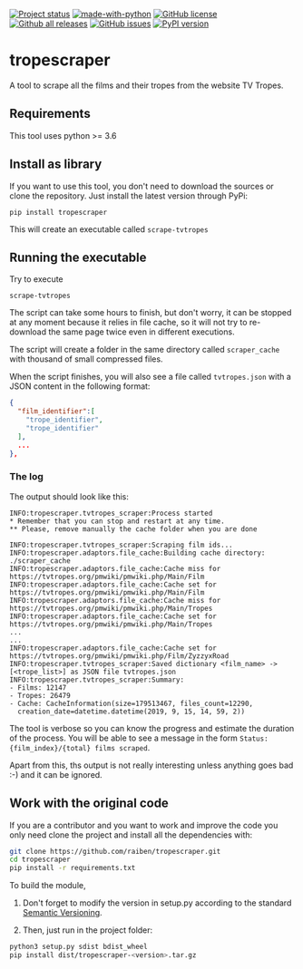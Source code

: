 [![Project status](https://travis-ci.com/raiben/tropescraper.svg?branch=master)](https://travis-ci.com/raiben/tropescraper)
[![made-with-python](https://img.shields.io/badge/Made%20with-Python-1f425f.svg)](https://www.python.org/)
[![GitHub license](https://img.shields.io/github/license/raiben/tropescraper.svg)](https://github.com/raiben/tropescraper/blob/master/LICENSE)
[![Github all releases](https://img.shields.io/github/downloads/raiben/tropescraper/total.svg)](https://GitHub.com/raiben/tropescraper/releases/)
[![GitHub issues](https://img.shields.io/github/issues/raiben/tropescraper.svg)](https://GitHub.com/Naereen/raiben/tropescraper/)
[![PyPI version](https://badge.fury.io/py/tropescraper.svg)](https://badge.fury.io/py/tropescraper)

# tropescraper

A tool to scrape all the films and their tropes 
from the website TV Tropes.

## Requirements

This tool uses python >= 3.6 

## Install as library

If you want to use this tool, you don't need to download the sources
or clone the repository. Just install the latest version through PyPi:
```
pip install tropescraper
```
This will create an executable called `scrape-tvtropes`

## Running the executable

Try to execute
```
scrape-tvtropes
```

The script can take some hours to finish, but don't worry, 
it can be stopped at any moment because it relies in file cache, so
it will not try to re-download the same page twice even in 
different executions.

The script will create a folder in the same directory called `scraper_cache`
with thousand of small compressed files. 

When the script finishes, you will also see a file called `tvtropes.json`
with a JSON content in the following format:

```json
{
  "film_identifier":[
    "trope_identifier", 
    "trope_identifier"
  ],
  ...
}, 
```

### The log


The output should look like this:
```log
INFO:tropescraper.tvtropes_scraper:Process started
* Remember that you can stop and restart at any time.
** Please, remove manually the cache folder when you are done

INFO:tropescraper.tvtropes_scraper:Scraping film ids...
INFO:tropescraper.adaptors.file_cache:Building cache directory: ./scraper_cache
INFO:tropescraper.adaptors.file_cache:Cache miss for https://tvtropes.org/pmwiki/pmwiki.php/Main/Film
INFO:tropescraper.adaptors.file_cache:Cache set for https://tvtropes.org/pmwiki/pmwiki.php/Main/Film
INFO:tropescraper.adaptors.file_cache:Cache miss for https://tvtropes.org/pmwiki/pmwiki.php/Main/Tropes
INFO:tropescraper.adaptors.file_cache:Cache set for https://tvtropes.org/pmwiki/pmwiki.php/Main/Tropes
...
...
INFO:tropescraper.adaptors.file_cache:Cache set for https://tvtropes.org/pmwiki/pmwiki.php/Film/ZyzzyxRoad
INFO:tropescraper.tvtropes_scraper:Saved dictionary <film_name> -> [<trope_list>] as JSON file tvtropes.json
INFO:tropescraper.tvtropes_scraper:Summary:
- Films: 12147
- Tropes: 26479
- Cache: CacheInformation(size=179513467, files_count=12290, 
  creation_date=datetime.datetime(2019, 9, 15, 14, 59, 2))
```

The tool is verbose so you can know the progress and estimate the
duration of the process. You will be able to see a message
in the form `Status: {film_index}/{total} films scraped`.

Apart from this, ths output is not really interesting unless
anything goes bad :-) and it can be ignored.


## Work with the original code

If you are a contributor and you want to work and improve the code
you only need clone the project and install all the dependencies with:

```bash
git clone https://github.com/raiben/tropescraper.git
cd tropescraper
pip install -r requirements.txt
```

To build the module, 

1. Don't forget to modify the version in setup.py
according to the standard [Semantic Versioning](https://semver.org/).

2. Then, just run in the project folder:
```bash
python3 setup.py sdist bdist_wheel
pip install dist/tropescraper-<version>.tar.gz
```